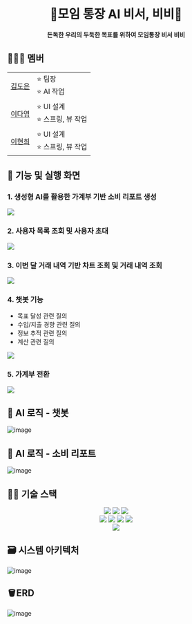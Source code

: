 <div align="center">
  <h1>💛모임 통장 AI 비서, 비비💛</h1>
  <strong>돈독한 우리의 두둑한 목표를 위하여 모임통장 비서 비비</strong>
</div>

## 👩‍👧‍👦 멤버
<table>
  <tr>
    <td><a href="https://github.com/doeun0509">김도은</a></td>
    <td>
      <div>⭐ 팀장</div>
      <div>⭐ AI 작업</div>
    </td>
  </tr>
  <tr>
    <td><a href="https://github.com/imdayoung">이다영</a></td>
    <td>
      <div>⭐ UI 설계</div>
      <div>⭐ 스프링, 뷰 작업</div>
    </td>
  </tr>
  <tr>
    <td><a href="https://github.com/heegane">이현희</a></td>
    <td>
      <div>⭐ UI 설계</div>
      <div>⭐ 스프링, 뷰 작업</div>
    </td>
  </tr>
</table>

## 💬 기능 및 실행 화면
### 1. 생성형 AI를 활용한 가계부 기반 소비 리포트 생성
<img src="https://github.com/user-attachments/assets/6b06bebb-f1a9-441a-8223-eebe03e77c20"/>

### 2. 사용자 목록 조회 및 사용자 초대
<img src="https://github.com/user-attachments/assets/f3466e3c-c8c9-411f-bfcc-20730bded173"/>

### 3. 이번 달 거래 내역 기반 차트 조회 및 거래 내역 조회
<img src="https://github.com/user-attachments/assets/5be757ee-66fd-484f-814c-4ac741d38518"/>

### 4. 챗봇 기능
- 목표 달성 관련 질의
- 수입/지출 경향 관련 질의
- 정보 추적 관련 질의
- 계산 관련 질의
<img src="https://github.com/user-attachments/assets/620df9f0-3e8c-4598-ba22-f049995d69d1"/>

### 5.  가계부 전환
<img src="https://github.com/user-attachments/assets/1a66d21a-34f4-4ee9-b618-14a90c7003d6"/>

## 🤖 AI 로직 - 챗봇
![image](https://github.com/user-attachments/assets/277bba12-4bb5-488a-8663-36a0cd98191a)

## 🤖 AI 로직 - 소비 리포트
![image](https://github.com/user-attachments/assets/0d7b139d-eeea-4f4a-a265-82923615c0f9)

## 🧑‍💻 기술 스택
<div align="center">
  <div>
    <img src="https://img.shields.io/badge/vuejs-%2335495e.svg?style=for-the-badge&logo=vuedotjs&logoColor=%234FC08D"/>
    <img src="https://img.shields.io/badge/bootstrap-%238511FA.svg?style=for-the-badge&logo=bootstrap&logoColor=white"/>
    <img src="https://img.shields.io/badge/chart.js-F5788D.svg?style=for-the-badge&logo=chart.js&logoColor=white"/>
  </div>
  <div>
    <img src="https://img.shields.io/badge/chatGPT-74aa9c?style=for-the-badge&logo=openai&logoColor=white"/>
    <img src="https://img.shields.io/badge/springboot-%236DB33F.svg?style=for-the-badge&logo=spring&logoColor=white"/>
    <img src="https://img.shields.io/badge/java-%23ED8B00.svg?style=for-the-badge&logo=openjdk&logoColor=white"/>
    <img src="https://img.shields.io/badge/mysql-4479A1.svg?style=for-the-badge&logo=mysql&logoColor=white"/>
  </div>
  <div>
    <img src="https://img.shields.io/badge/Notion-%23000000.svg?style=for-the-badge&logo=notion&logoColor=white"/>
  </div>
</div>

## 🗃️ 시스템 아키텍처
![image](https://github.com/user-attachments/assets/4903e44a-9986-4e58-8428-c7498a5ff3fe)

## 🪣ERD
![image](https://github.com/user-attachments/assets/e6aeefdc-ea91-4ea2-ae6f-6bdd62ebf39d)
